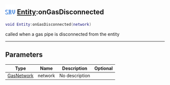 ## <img src="../../.gitbook/assets/server.png" width="32" height="32" /> [Entity](../entity/README.md):onGasDisconnected

```lua
void Entity:onGasDisconnected(network)
```

called when a gas pipe is disconnected from the entity

------
## Parameters

| Type   | Name | Description | Optional |
| ------ | ---- | ----------- | -------: |
| [GasNetwork](../gasnetwork/README.md) | network | No description |  |

